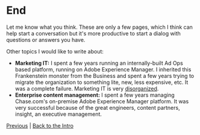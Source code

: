 # End

Let me know what you think. These are only a few pages, which I think can help start a conversation but it's more productive to start a dialog with questions or answers you have. 

Other topics I would like to write about: 

* **Marketing IT:** I spent a few years running an internally-built Ad Ops based platform, running on Adobe Experience Manager. I inherited this Frankenstein monster from the Business and spent a few years trying to migrate the organization to something lite, new, less expensive, etc. It was a complete failure. Marketing IT is very [disorganized](https://chiefmartec.com/2018/04/marketing-technology-landscape-supergraphic-2018/). 
* **Enterprise content management:** I spent a few years managing Chase.com's on-premise Adobe Experience Manager platform. It was very successful because of the great engineers, content partners, insight, an executive management. 

[Previous](06_thirdparty.md) | [Back to the Intro](00_intro.md)